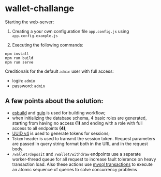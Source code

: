 # wallet-challange

Starting the web-server:

1. Creating a your own configuration file `app.config.js` using `app.config.example.js`

2. Executing the following commands:
```
npm install
npm run build
npm run serve
```

Creditionals for the default `admin` user with full access:
* login: `admin`
* password: `admin`

## A few points about the solution:
* [esbuild](https://esbuild.github.io) and [gulp](https://gulpjs.com) is used for building workflow;
* when initializing the database schema, 4 basic roles are generated, starting from having no access **(1)** and ending with a role with full access to all endpoints **(4)**;
* [UUID v4](https://www.rfc-editor.org/rfc/rfc4122.html) is used to generate tokens for sessions;
* `Token` header is used to transmit the session token. Request parameters are passed in query string format both in the URL and in the request body.
* `/wallet/deposit` and `/wallet/withdraw` endpoints use a separate worker-thread queue for all request to increase fault tolerance on heavy transaction load. Also these actions use [mysql transactions](https://dev.mysql.com/doc/refman/8.0/en/commit.html) to execute an atomic sequence of queries to solve concurrency problems